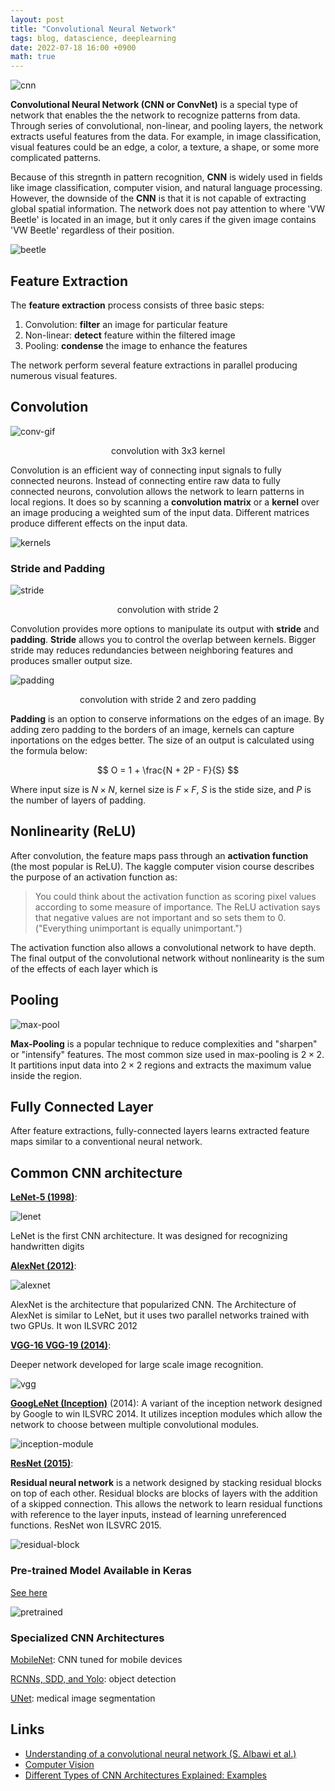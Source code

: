 ```yaml
---
layout: post
title: "Convolutional Neural Network"
tags: blog, datascience, deeplearning
date: 2022-07-18 16:00 +0900
math: true
---
```


![cnn](https://i.imgur.com/ZUrHZkw.jpg)

**Convolutional Neural Network (CNN or ConvNet)** is a special type of network that enables the the network to recognize patterns from data. Through series of convolutional, non-linear, and pooling layers, the network extracts useful features from the data. For example, in image classification, visual features could be an edge, a color, a texture, a shape, or some more complicated patterns. 

Because of this stregnth in pattern recognition, **CNN** is widely used in fields like image classification, computer vision, and natural language processing. However, the downside of the **CNN** is that it is not capable of extracting global spatial information. The network does not pay attention to where 'VW Beetle' is located in an image, but it only cares if the given image contains 'VW Beetle' regardless of their position.

![beetle](https://i.imgur.com/eFhVRAU.jpg)


## Feature Extraction

The **feature extraction** process consists of three basic steps:
1. Convolution: **filter** an image for particular feature
2. Non-linear: **detect** feature within the filtered image
3. Pooling: **condense** the image to enhance the features

The network perform several feature extractions in parallel producing numerous visual features.

## Convolution

![conv-gif](https://i.imgur.com/7GBqjon.gif)

<figcaption align = "center">convolution with 3x3 kernel</figcaption>

Convolution is an efficient way of connecting input signals to fully connected neurons. Instead of connecting entire raw data to fully connected neurons, convolution allows the network to learn patterns in local regions. It does so by scanning a **convolution matrix** or a **kernel** over an image producing a weighted sum of the input data. Different matrices produce different effects on the input data. 

![kernels](https://i.imgur.com/xXkIW3d.png)


### Stride and Padding

![stride](https://i.imgur.com/qE0G3UQ.gif)

<figcaption align = "center">convolution with stride 2</figcaption>

Convolution provides more options to manipulate its output with **stride** and **padding**. **Stride** allows you to control the overlap between kernels. Bigger stride may reduces redundancies between neighboring features and produces smaller output size. 


![padding](https://i.imgur.com/w9GCJkA.gif)

<figcaption align = "center">convolution with stride 2 and zero padding</figcaption>

**Padding** is an option to conserve informations on the edges of an image. By adding zero padding to the borders of an image, kernels can capture inportations on the edges better. The size of an output is calculated using the formula below:

$$
O = 1 + \frac{N + 2P - F}{S}
$$

Where input size is $N \times N$, kernel size is $F \times F$, $S$ is the stide size, and $P$ is the number of layers of padding.


## Nonlinearity (ReLU)

After convolution, the feature maps pass through an **activation function** (the most popular is ReLU). The kaggle computer vision course describes the purpose of an activation function as:

>You could think about the activation function as scoring pixel values according to some measure of importance. The ReLU activation says that negative values are not important and so sets them to 0. ("Everything unimportant is equally unimportant.")

The activation function also allows a convolutional network to have depth. The final output of the convolutional network without nonlinearity is the sum of the effects of each layer which is

## Pooling

![max-pool](https://i.imgur.com/0GLlOVr.gif)

**Max-Pooling** is a popular technique to reduce complexities and "sharpen" or "intensify" features. The most common size used in max-pooling is $2 \times 2$. It partitions input data into $2 \times 2$ regions and extracts the maximum value inside the region.


## Fully Connected Layer

After feature extractions, fully-connected layers learns extracted feature maps similar to a conventional neural network.


## Common CNN architecture

[**LeNet-5 (1998)**](http://vision.stanford.edu/cs598_spring07/papers/Lecun98.pdf):

![lenet](https://i.imgur.com/GFKUd2L.jpg)

LeNet is the first CNN architecture. It was designed for recognizing handwritten digits

[**AlexNet (2012)**](https://proceedings.neurips.cc/paper/2012/file/c399862d3b9d6b76c8436e924a68c45b-Paper.pdf):

![alexnet](https://i.imgur.com/ZqFZMBv.png)

AlexNet is the architecture that popularized CNN. The Architecture of AlexNet is similar to LeNet, but it uses two parallel networks trained with two GPUs. It won ILSVRC 2012

[**VGG-16 VGG-19 (2014)**](https://arxiv.org/pdf/1409.1556.pdf):

Deeper network developed for large scale image recognition.

![vgg](https://i.imgur.com/aI83w7W.png)

[**GoogLeNet (Inception)**](https://arxiv.org/pdf/1409.4842.pdf) (2014):
A variant of the inception network designed by Google to win ILSVRC 2014. It utilizes inception modules which allow the network to choose between multiple convolutional modules.

![inception-module](https://i.imgur.com/DIHjm7x.png)

[**ResNet (2015)**](https://arxiv.org/pdf/1512.03385.pdf):

**Residual neural network** is a network designed by stacking residual blocks on top of each other. Residual blocks are blocks of layers with the addition of a skipped connection. This allows the network to learn residual functions with reference to the layer inputs, instead of learning unreferenced functions. ResNet won ILSVRC 2015.

![residual-block](https://i.imgur.com/nKEZL75.png)

### Pre-trained Model Available in Keras
[See here](https://keras.io/api/applications/)

![pretrained](https://i.imgur.com/b0QW5Xe.png)

### Specialized CNN Architectures

[MobileNet](https://arxiv.org/abs/1905.02244v5): CNN tuned for mobile devices

[RCNNs, SDD, and Yolo](https://towardsdatascience.com/r-cnn-fast-r-cnn-faster-r-cnn-yolo-object-detection-algorithms-36d53571365e): object detection

[UNet](https://github.com/milesial/Pytorch-UNet): medical image segmentation


## Links
* [Understanding of a convolutional neural network (S. Albawi et al.)](https://ieeexplore.ieee.org/abstract/document/8308186?casa_token=3xDpPRpH7WQAAAAA:YGHxR7DH0T1eH6Rh78vp6tdLeBvEKiqVCS4IbrfdvIXeEDgueOuBiE-kbeJ2oq0ZMIJlkNQidTg)
* [Computer Vision](https://www.kaggle.com/learn/computer-vision)
* [Different Types of CNN Architectures Explained: Examples](https://vitalflux.com/different-types-of-cnn-architectures-explained-examples/)